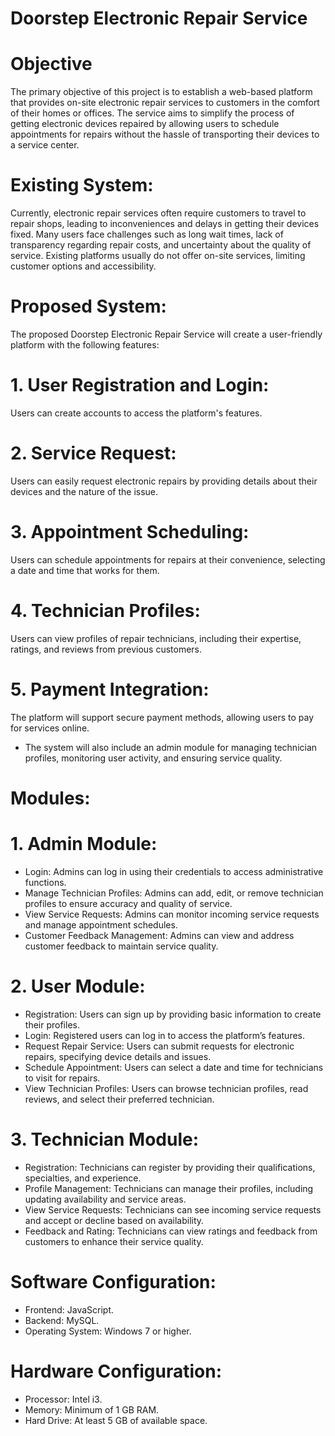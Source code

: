 # Doorstep Electronic Repair Service
# Objective
The primary objective of this project is to establish a web-based platform that provides on-site electronic repair services to customers in the comfort of their homes or offices. The service aims to simplify the process of getting electronic devices repaired by allowing users to schedule appointments for repairs without the hassle of transporting their devices to a service center.
# Existing System:
Currently, electronic repair services often require customers to travel to repair shops, leading to inconveniences and delays in getting their devices fixed. Many users face challenges such as long wait times, lack of transparency regarding repair costs, and uncertainty about the quality of service. Existing platforms usually do not offer on-site services, limiting customer options and accessibility.
# Proposed System:
The proposed Doorstep Electronic Repair Service will create a user-friendly platform with the following features:
# 1.	User Registration and Login:
  Users can create accounts to access the platform's features.
# 2.	Service Request:
  Users can easily request electronic repairs by providing details about their devices and the nature of the issue.
# 3.	Appointment Scheduling: 
  Users can schedule appointments for repairs at their convenience, selecting a date and time that works for them.
# 4.	Technician Profiles: 
  Users can view profiles of repair technicians, including their expertise, ratings, and reviews from previous customers.
# 5.	Payment Integration: 
  The platform will support secure payment methods, allowing users to pay for services online.
* The system will also include an admin module for managing technician profiles, monitoring user activity, and ensuring service quality.
# Modules:
# 1.	Admin Module:
* Login: Admins can log in using their credentials to access administrative functions.
* Manage Technician Profiles: Admins can add, edit, or remove technician profiles to ensure accuracy and quality of service.
* View Service Requests: Admins can monitor incoming service requests and manage appointment schedules.
* Customer Feedback Management: Admins can view and address customer feedback to maintain service quality.
# 2.	User Module:
* Registration: Users can sign up by providing basic information to create their profiles.
* Login: Registered users can log in to access the platform’s features.
* Request Repair Service: Users can submit requests for electronic repairs, specifying device details and issues.
* Schedule Appointment: Users can select a date and time for technicians to visit for repairs.
* View Technician Profiles: Users can browse technician profiles, read reviews, and select their preferred technician.
# 3.	Technician Module:
* Registration: Technicians can register by providing their qualifications, specialties, and experience.
* Profile Management: Technicians can manage their profiles, including updating availability and service areas.
* View Service Requests: Technicians can see incoming service requests and accept or decline based on availability.
* Feedback and Rating: Technicians can view ratings and feedback from customers to enhance their service quality.
# Software Configuration:
* Frontend: JavaScript.
* Backend: MySQL.
* Operating System: Windows 7 or higher.
# Hardware Configuration:
* Processor: Intel i3.
* Memory: Minimum of 1 GB RAM.
* Hard Drive: At least 5 GB of available space.

  
